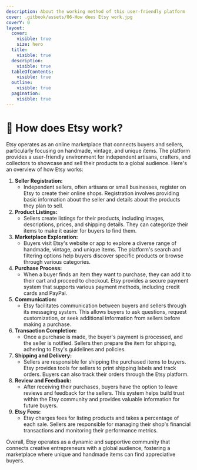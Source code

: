 ```yaml
---
description: About the working method of this user-friendly platform
cover: .gitbook/assets/06-How does Etsy work.jpg
coverY: 0
layout:
  cover:
    visible: true
    size: hero
  title:
    visible: true
  description:
    visible: true
  tableOfContents:
    visible: true
  outline:
    visible: true
  pagination:
    visible: true
---
```


# 📙 How does Etsy work?

Etsy operates as an online marketplace that connects buyers and sellers, particularly focusing on handmade, vintage, and unique items. The platform provides a user-friendly environment for independent artisans, crafters, and collectors to showcase and sell their products to a global audience. Here's an overview of how Etsy works:

1. **Seller Registration:**
   * Independent sellers, often artisans or small businesses, register on Etsy to create their online shops. Registration involves providing basic information about the seller and details about the products they plan to sell.
2. **Product Listings:**
   * Sellers create listings for their products, including images, descriptions, prices, and shipping details. They can categorize their items to make it easier for buyers to find them.
3. **Marketplace Exploration:**
   * Buyers visit Etsy's website or app to explore a diverse range of handmade, vintage, and unique items. The platform's search and filtering options help buyers discover specific products or browse through various categories.
4. **Purchase Process:**
   * When a buyer finds an item they want to purchase, they can add it to their cart and proceed to checkout. Etsy provides a secure payment system that supports various payment methods, including credit cards and PayPal.
5. **Communication:**
   * Etsy facilitates communication between buyers and sellers through its messaging system. This allows buyers to ask questions, request customization, or seek additional information from sellers before making a purchase.
6. **Transaction Completion:**
   * Once a purchase is made, the buyer's payment is processed, and the seller is notified. Sellers then prepare the item for shipping, adhering to Etsy's guidelines and policies.
7. **Shipping and Delivery:**
   * Sellers are responsible for shipping the purchased items to buyers. Etsy provides tools for sellers to print shipping labels and track orders. Buyers can also track their orders through the Etsy platform.
8. **Review and Feedback:**
   * After receiving their purchases, buyers have the option to leave reviews and feedback for the sellers. This system helps build trust within the Etsy community and provides valuable information for future buyers.
9. **Etsy Fees:**
   * Etsy charges fees for listing products and takes a percentage of each sale. Sellers are responsible for managing their shop's financial transactions and monitoring their performance metrics.

Overall, Etsy operates as a dynamic and supportive community that connects creative entrepreneurs with a global audience, fostering a marketplace where unique and handmade items can find appreciative buyers.

